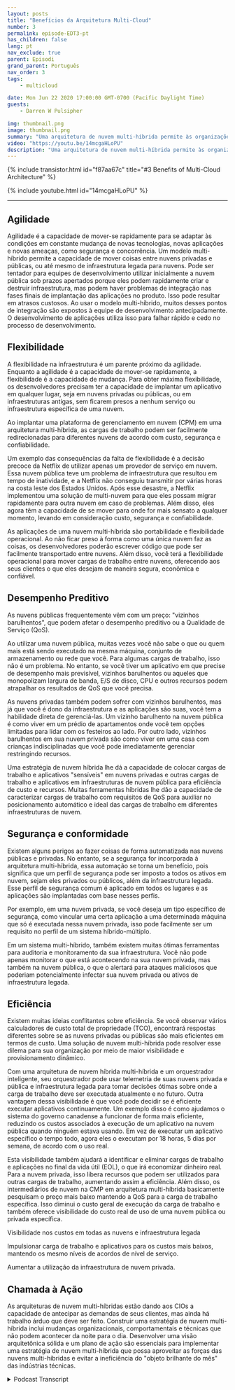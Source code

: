 ```yaml
---
layout: posts
title: "Benefícios da Arquitetura Multi-Cloud"
number: 3
permalink: episode-EDT3-pt
has_children: false
lang: pt
nav_exclude: true
parent: Episodi
grand_parent: Português
nav_order: 3
tags:
    - multicloud

date: Mon Jun 22 2020 17:00:00 GMT-0700 (Pacific Daylight Time)
guests:
    - Darren W Pulsipher

img: thumbnail.png
image: thumbnail.png
summary: "Uma arquitetura de nuvem multi-híbrida permite às organizações aproveitar os benefícios tanto das nuvens privadas quanto das públicas, otimizando recursos e eficiência de custos. Esse modelo possui cinco principais vantagens: agilidade, flexibilidade, desempenho preditivo, segurança e conformidade, e eficiência."
video: "https://youtu.be/14mcgaHLoPU"
description: "Uma arquitetura de nuvem multi-híbrida permite às organizações aproveitar os benefícios tanto das nuvens privadas quanto das públicas, otimizando recursos e eficiência de custos. Esse modelo possui cinco principais vantagens: agilidade, flexibilidade, desempenho preditivo, segurança e conformidade, e eficiência."
---
```


<div>
{% include transistor.html id="f87aa67c" title="#3 Benefits of Multi-Cloud Architecture" %}

{% include youtube.html id="14mcgaHLoPU" %}
</div>

---

## Agilidade

Agilidade é a capacidade de mover-se rapidamente para se adaptar às condições em constante mudança de novas tecnologias, novas aplicações e novas ameaças, como segurança e concorrência. Um modelo multi-híbrido permite a capacidade de mover coisas entre nuvens privadas e públicas, ou até mesmo de infraestrutura legada para nuvens. Pode ser tentador para equipes de desenvolvimento utilizar inicialmente a nuvem pública sob prazos apertados porque eles podem rapidamente criar e destruir infraestrutura, mas podem haver problemas de integração nas fases finais de implantação das aplicações no produto. Isso pode resultar em atrasos custosos. Ao usar o modelo multi-híbrido, muitos desses pontos de integração são expostos à equipe de desenvolvimento antecipadamente. O desenvolvimento de aplicações utiliza isso para falhar rápido e cedo no processo de desenvolvimento.

## Flexibilidade

A flexibilidade na infraestrutura é um parente próximo da agilidade. Enquanto a agilidade é a capacidade de mover-se rapidamente, a flexibilidade é a capacidade de mudança. Para obter máxima flexibilidade, os desenvolvedores precisam ter a capacidade de implantar um aplicativo em qualquer lugar, seja em nuvens privadas ou públicas, ou em infraestruturas antigas, sem ficarem presos a nenhum serviço ou infraestrutura específica de uma nuvem.

Ao implantar uma plataforma de gerenciamento em nuvem (CPM) em uma arquitetura multi-híbrida, as cargas de trabalho podem ser facilmente redirecionadas para diferentes nuvens de acordo com custo, segurança e confiabilidade.

Um exemplo das consequências da falta de flexibilidade é a decisão precoce da Netflix de utilizar apenas um provedor de serviço em nuvem. Essa nuvem pública teve um problema de infraestrutura que resultou em tempo de inatividade, e a Netflix não conseguiu transmitir por várias horas na costa leste dos Estados Unidos. Após esse desastre, a Netflix implementou uma solução de multi-nuvem para que eles possam migrar rapidamente para outra nuvem em caso de problemas. Além disso, eles agora têm a capacidade de se mover para onde for mais sensato a qualquer momento, levando em consideração custo, segurança e confiabilidade.

As aplicações de uma nuvem multi-híbrida são portabilidade e flexibilidade operacional. Ao não ficar preso à forma como uma única nuvem faz as coisas, os desenvolvedores poderão escrever código que pode ser facilmente transportado entre nuvens. Além disso, você terá a flexibilidade operacional para mover cargas de trabalho entre nuvens, oferecendo aos seus clientes o que eles desejam de maneira segura, econômica e confiável.

## Desempenho Preditivo

As nuvens públicas frequentemente vêm com um preço: "vizinhos barulhentos", que podem afetar o desempenho preditivo ou a Qualidade de Serviço (QoS).

Ao utilizar uma nuvem pública, muitas vezes você não sabe o que ou quem mais está sendo executado na mesma máquina, conjunto de armazenamento ou rede que você. Para algumas cargas de trabalho, isso não é um problema. No entanto, se você tiver um aplicativo em que precise de desempenho mais previsível, vizinhos barulhentos ou aqueles que monopolizam largura de banda, E/S de disco, CPU e outros recursos podem atrapalhar os resultados de QoS que você precisa.

As nuvens privadas também podem sofrer com vizinhos barulhentos, mas já que você é dono da infraestrutura e as aplicações são suas, você tem a habilidade direta de gerenciá-las. Um vizinho barulhento na nuvem pública é como viver em um prédio de apartamentos onde você tem opções limitadas para lidar com os festeiros ao lado. Por outro lado, vizinhos barulhentos em sua nuvem privada são como viver em uma casa com crianças indisciplinadas que você pode imediatamente gerenciar restringindo recursos.

Uma estratégia de nuvem híbrida lhe dá a capacidade de colocar cargas de trabalho e aplicativos "sensíveis" em nuvens privadas e outras cargas de trabalho e aplicativos em infraestruturas de nuvem pública para eficiência de custo e recursos. Muitas ferramentas híbridas lhe dão a capacidade de caracterizar cargas de trabalho com requisitos de QoS para auxiliar no posicionamento automático e ideal das cargas de trabalho em diferentes infraestruturas de nuvem.

## Segurança e conformidade

Existem alguns perigos ao fazer coisas de forma automatizada nas nuvens públicas e privadas. No entanto, se a segurança for incorporada à arquitetura multi-híbrida, essa automação se torna um benefício, pois significa que um perfil de segurança pode ser imposto a todos os ativos em nuvem, sejam eles privados ou públicos, além da infraestrutura legada. Esse perfil de segurança comum é aplicado em todos os lugares e as aplicações são implantadas com base nesses perfis.

Por exemplo, em uma nuvem privada, se você deseja um tipo específico de segurança, como vincular uma certa aplicação a uma determinada máquina que só é executada nessa nuvem privada, isso pode facilmente ser um requisito no perfil de um sistema híbrido-múltiplo.

Em um sistema multi-híbrido, também existem muitas ótimas ferramentas para auditoria e monitoramento da sua infraestrutura. Você não pode apenas monitorar o que está acontecendo na sua nuvem privada, mas também na nuvem pública, o que o alertará para ataques maliciosos que poderiam potencialmente infectar sua nuvem privada ou ativos de infraestrutura legada.

## Eficiência

Existem muitas ideias conflitantes sobre eficiência. Se você observar vários calculadores de custo total de propriedade (TCO), encontrará respostas diferentes sobre se as nuvens privadas ou públicas são mais eficientes em termos de custo. Uma solução de nuvem multi-híbrida pode resolver esse dilema para sua organização por meio de maior visibilidade e provisionamento dinâmico.

Com uma arquitetura de nuvem híbrida multi-híbrida e um orquestrador inteligente, seu orquestrador pode usar telemetria de suas nuvens privada e pública e infraestrutura legada para tomar decisões ótimas sobre onde a carga de trabalho deve ser executada atualmente e no futuro. Outra vantagem dessa visibilidade é que você pode decidir se é eficiente executar aplicativos continuamente. Um exemplo disso é como ajudamos o sistema do governo canadense a funcionar de forma mais eficiente, reduzindo os custos associados à execução de um aplicativo na nuvem pública quando ninguém estava usando. Em vez de executar um aplicativo específico o tempo todo, agora eles o executam por 18 horas, 5 dias por semana, de acordo com o uso real.

Esta visibilidade também ajudará a identificar e eliminar cargas de trabalho e aplicações no final da vida útil (EOL), o que irá economizar dinheiro real. Para a nuvem privada, isso libera recursos que podem ser utilizados para outras cargas de trabalho, aumentando assim a eficiência. Além disso, os intermediários de nuvem na CMP em arquitetura multi-híbrida basicamente pesquisam o preço mais baixo mantendo a QoS para a carga de trabalho específica. Isso diminui o custo geral de execução da carga de trabalho e também oferece visibilidade do custo real de uso de uma nuvem pública ou privada específica.

Visibilidade nos custos em todas as nuvens e infraestrutura legada

Impulsionar carga de trabalho e aplicativos para os custos mais baixos, mantendo os mesmo níveis de acordos de nível de serviço.

Aumentar a utilização da infraestrutura de nuvem privada.

## Chamada à Ação

As arquiteturas de nuvem multi-híbridas estão dando aos CIOs a capacidade de antecipar as demandas de seus clientes, mas ainda há trabalho árduo que deve ser feito. Construir uma estratégia de nuvem multi-híbrida inclui mudanças organizacionais, comportamentais e técnicas que não podem acontecer da noite para o dia. Desenvolver uma visão arquitetônica sólida e um plano de ação são essenciais para implementar uma estratégia de nuvem multi-híbrida que possa aproveitar as forças das nuvens multi-híbridas e evitar a ineficiência do "objeto brilhante do mês" das indústrias técnicas.



<details>
<summary> Podcast Transcript </summary>

<p></p>

</details>
